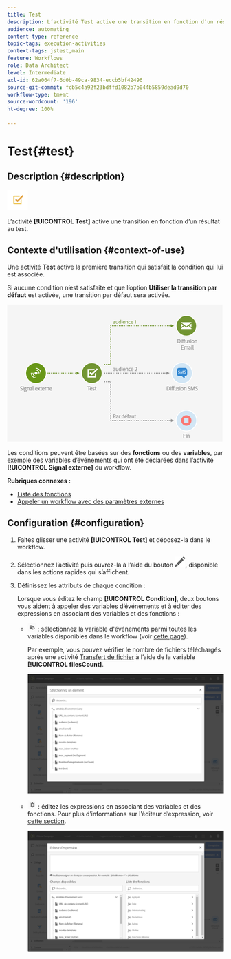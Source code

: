 ```yaml
---
title: Test
description: L’activité Test active une transition en fonction d’un résultat au test.
audience: automating
content-type: reference
topic-tags: execution-activities
context-tags: jstest,main
feature: Workflows
role: Data Architect
level: Intermediate
exl-id: 62a064f7-6d0b-49ca-9834-eccb5bf42496
source-git-commit: fcb5c4a92f23bdffd1082b7b044b5859dead9d70
workflow-type: tm+mt
source-wordcount: '196'
ht-degree: 100%

---
```


# Test{#test}

## Description {#description}

![](assets/test.png)

L’activité **[!UICONTROL Test]** active une transition en fonction d’un résultat au test.

## Contexte d&#39;utilisation  {#context-of-use}

Une activité **Test** active la première transition qui satisfait la condition qui lui est associée.

Si aucune condition n’est satisfaite et que l’option **Utiliser la transition par défaut** est activée, une transition par défaut sera activée.

![](assets/wkf_test_activity_example.png)

Les conditions peuvent être basées sur des **fonctions** ou des **variables**, par exemple des variables d’événements qui ont été déclarées dans l’activité **[!UICONTROL Signal externe]** du workflow.

**Rubriques connexes :**

* [Liste des fonctions](../../automating/using/list-of-functions.md)
* [Appeler un workflow avec des paramètres externes](../../automating/using/calling-a-workflow-with-external-parameters.md)

## Configuration {#configuration}

1. Faites glisser une activité **[!UICONTROL Test]** et déposez-la dans le workflow.
1. Sélectionnez l’activité puis ouvrez-la à l’aide du bouton ![](assets/edit_darkgrey-24px.png), disponible dans les actions rapides qui s’affichent.
1. Définissez les attributs de chaque condition :

   Lorsque vous éditez le champ **[!UICONTROL Condition]**, deux boutons vous aident à appeler des variables d’événements et à éditer des expressions en associant des variables et des fonctions :

   * ![](assets/extsignal_picker.png) : sélectionnez la variable d&#39;événements parmi toutes les variables disponibles dans le workflow (voir [cette page](../../automating/using/customizing-workflow-external-parameters.md)).

     Par exemple, vous pouvez vérifier le nombre de fichiers téléchargés après une activité [Transfert de fichier](../../automating/using/transfer-file.md) à l’aide de la variable **[!UICONTROL filesCount]**.

     ![](assets/wkf_test_activity_variables.png)

   * ![](assets/extsignal_expression_editor.png) : éditez les expressions en associant des variables et des fonctions. Pour plus d’informations sur l’éditeur d’expression, voir [cette section](../../automating/using/advanced-expression-editing.md).

     ![](assets/wkf_test_activity_variables_expression.png)
